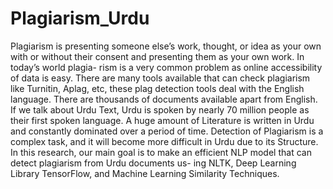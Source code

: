# Plagiarism_Urdu
Plagiarism is presenting someone else’s work, thought, or idea as your own with or without their consent and presenting them as your own work. In today’s world plagia-
rism is a very common problem as online accessibility of data is easy. There are many tools available that can check plagiarism like Turnitin, Aplag, etc, these plag detection
tools deal with the English language. There are thousands of documents available apart from English. If we talk about Urdu Text, Urdu is spoken by nearly 70 million people
as their first spoken language. A huge amount of Literature is written in Urdu and constantly dominated over a period of time. Detection of Plagiarism is a complex task, and
it will become more difficult in Urdu due to its Structure. In this research, our main goal is to make an efficient NLP model that can detect plagiarism from Urdu documents us-
ing NLTK, Deep Learning Library TensorFlow, and Machine Learning Similarity Techniques.
